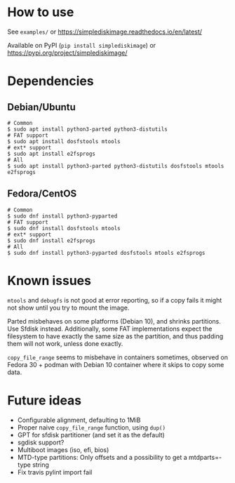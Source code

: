 How to use
==========
See `examples/` or https://simplediskimage.readthedocs.io/en/latest/

Available on PyPI (`pip install simplediskimage`) or
https://pypi.org/project/simplediskimage/

Dependencies
============

Debian/Ubuntu
-------------
```
# Common
$ sudo apt install python3-parted python3-distutils
# FAT support
$ sudo apt install dosfstools mtools
# ext* support
$ sudo apt install e2fsprogs
# All
$ sudo apt install python3-parted python3-distutils dosfstools mtools e2fsprogs
```

Fedora/CentOS
-------------
```
# Common
$ sudo dnf install python3-pyparted
# FAT support
$ sudo dnf install dosfstools mtools
# ext* support
$ sudo dnf install e2fsprogs
# All
$ sudo dnf install python3-pyparted dosfstools mtools e2fsprogs
```


Known issues
============
`mtools` and `debugfs` is not good at error reporting, so if a copy fails it
might not show until you try to mount the image.

Parted misbehaves on some platforms (Debian 10), and shrinks partitions. Use
Sfdisk instead. Additionally, some FAT implementations expect the filesystem
to have exactly the same size as the partition, and thus padding them will not
work, unless done exactly.

`copy_file_range` seems to misbehave in containers sometimes, observed on
Fedora 30 + podman with Debian 10 container where it skips to copy some data.

Future ideas
============
- Configurable alignment, defaulting to 1MiB
- Proper naive `copy_file_range` function, using `dup()`
- GPT for sfdisk partitioner (and set it as the default)
- sgdisk support?
- Multiboot images (iso, efi, bios)
- MTD-type partitions: Only offsets and a possibility to get a mtdparts=-type
  string
- Fix travis pylint import fail
